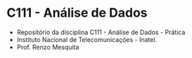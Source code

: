 # C111 - Análise de Dados

- Repositório da disciplina C111 - Análise de Dados - Prática
- Instituto Nacional de Telecomunicações - Inatel. 
- Prof. Renzo Mesquita
